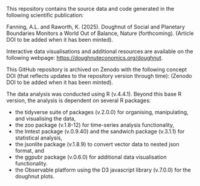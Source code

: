 This repository contains the source data and code generated in the following scientific publication:

Fanning, A.L. and Raworth, K. (2025). Doughnut of Social and Planetary Boundaries Monitors a World Out of Balance, Nature (forthcoming).
(Article DOI to be added when it has been minted).

Interactive data visualisations and additional resources are available on the following webpage: https://doughnuteconomics.org/doughnut.

This GitHub repository is archived on Zenodo with the following concept DOI (that reflects updates to the repository version through time):
(Zenodo DOI to be added when it has been minted).

The data analysis was conducted using R (v.4.4.1). Beyond this base R version, the analysis is dependent on several R packages: 
- the tidyverse suite of packages (v.2.0.0) for organising, manipulating, and visualising the data,
- the zoo package (v.1.8-12) for time-series analysis functionality,
- the lmtest package (v.0.9.40) and the sandwich package (v.3.1.1) for statistical analysis,
- the jsonlite package (v.1.8.9) to convert vector data to nested json format, and
- the ggpubr package (v.0.6.0) for additional data visualisation functionality.
- the Observable platform using the D3 javascript library (v.7.0.0) for the doughnut plots.
